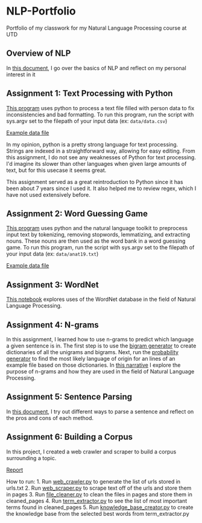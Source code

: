 # NLP-Portfolio
Portfolio of my classwork for my Natural Language Processing course at UTD

## Overview of NLP

In [this document](Overview_of_NLP.TXT), I go over the basics of NLP and reflect on my personal interest in it

## Assignment 1: Text Processing with Python

[This program](Assignment1.py) uses python to process a text file filled with person data to fix inconsistencies and bad formatting.
To run this program, run the script with sys.argv set to the filepath of your input data (ex: `data/data.csv`)

[Example data file](data/data.csv)

In my opinion, python is a pretty strong language for text processing. Strings are indexed in a straightforward way, allowing for easy editing. From this assignment, I do not see any weaknesses of Python for text processing. I'd imagine its slower than other languages when given large amounts of text, but for this usecase it seems great.

This assignment served as a great reintroduction to Python since it has been about 7 years since I used it. It also helped me to review regex, which I have not used extensively before.

## Assignment 2: Word Guessing Game

[This program](Assignment2.py) uses python and the natural language toolkit to preprocess input text by tokenizing, removing stopwords, lemmatizing, and extracting nouns. These nouns are then used as the word bank in a word guessing game.
To run this program, run the script with sys.argv set to the filepath of your input data (ex: `data/anat19.txt`)

[Example data file](data/anat19.txt)

## Assignment 3: WordNet

[This notebook](Assignment3.ipynb) explores uses of the WordNet database in the field of Natural Language Processing.

## Assignment 4: N-grams

In this assignment, I learned how to use n-grams to predict which language a given sentence is in. The first step is to use the [bigram generator](Assignment4/bigram_generator.py) to create dictionaries of all the unigrams and bigrams. Next, run the [probability generator](Assignment4/probability_generator.py) to find the most likely language of origin for an lines of an example file based on those dictionaries. In [this narrative](Assignment4/Ngrams_Narrative.pdf) I explore the purpose of n-grams and how they are used in the field of Natural Language Processing.

## Assignment 5: Sentence Parsing

In [this document](NLP_Sentence_Parsing.pdf), I try out different ways to parse a sentence and reflect on the pros and cons of each method.

## Assignment 6: Building a Corpus

In this project, I created a web crawler and scraper to build a corpus surrounding a topic.

[Report](Assignment6/Web_Scraping.pdf)

How to run:
	1. Run [web_crawler.py](Assignment6/web_crawler.py) to generate the list of urls stored in urls.txt
	2. Run [web_scraper.py](Assignment6/web_scraper.py) to scrape text off of the urls and store them in pages
	3. Run [file_cleaner.py](Assignment6/file_cleaner.py) to clean the files in pages and store them in cleaned_pages
	4. Run [term_extractor.py](Assignment6/term_extractor.py) to see the list of most important terms found in cleaned_pages
	5. Run [knowledge_base_creator.py](Assignment6/knowledge_base_creator.py) to create the knowledge base from the selected best words from term_extractor.py